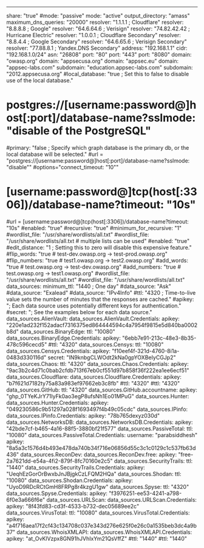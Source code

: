 ---
share: "true"
#mode: "passive"
mode: "active"
output_directory: "amass"
maximum_dns_queries: "20000"
resolver: "1.1.1.1 ; Cloudflare"
resolver: "8.8.8.8 ; Google"
resolver: "64.6.64.6 ; Verisign"
resolver: "74.82.42.42 ; Hurricane Electric"
resolver: "1.0.0.1 ; Cloudflare Secondary"
resolver: "8.8.4.4 ; Google Secondary"
resolver: "64.6.65.6 ; Verisign Secondary"
resolver: "77.88.8.1 ; Yandex.DNS Secondary"
address: "192.168.1.1"
cidr: "192.168.1.0/24"
asn: "26808"
port: "80"
port: "443"
port: "8080"
domain: "owasp.org"
domain: "appsecusa.org"
domain: "appsec.eu"
domain: "appsec-labs.com"
subdomain: "education.appsec-labs.com"
subdomain: "2012.appsecusa.org"
#local_database: "true ; Set this to false to disable use of the local database."
# postgres://[username:password@]host[:port]/database-name?sslmode: "disable of the PostgreSQL"
#primary: "false ; Specify which graph database is the primary db, or the local database will be selected."
#url = "postgres://[username:password@]host[:port]/database-name?sslmode: "disable""
#options="connect_timeout: "10""
# [username:password@]tcp(host[:3306])/database-name?timeout: "10s"
#url = [username:password@]tcp(host[:3306])/database-name?timeout: "10s"
#enabled: "true"
#recursive: "true"
#minimum_for_recursive: "1"
#wordlist_file: "/usr/share/wordlists/all.txt"
#wordlist_file: "/usr/share/wordlists/all.txt # multiple lists can be used"
#enabled: "true"
#edit_distance: "1 ; Setting this to zero will disable this expensive feature."
#flip_words: "true   # test-dev.owasp.org -> test-prod.owasp.org"
#flip_numbers: "true # test1.owasp.org -> test2.owasp.org"
#add_words: "true    # test.owasp.org -> test-dev.owasp.org"
#add_numbers: "true  # test.owasp.org -> test1.owasp.org"
#wordlist_file: "/usr/share/wordlists/all.txt"
#wordlist_file: "/usr/share/wordlists/all.txt"
data_sources:
  minimum_ttl: "1440 ; One day"
  #data_source: "Ask"
  #data_source: "Exalead"
  #data_source: "IPv4Info"
  #ttl: "4320 ; Time-to-live value sets the number of minutes that the responses are cached."
  #apikey: "; Each data source uses potentially different keys for authentication."
  #secret: "; See the examples below for each data source."
data_sources.AlienVault:
data_sources.AlienVault.Credentials:
  apikey: "220e1ad232f152adacf7316375ed864444594c4a7954f9815e5d840ba0002b8d"
data_sources.BinaryEdge:
  ttl: "10080"
data_sources.BinaryEdge.Credentials:
  apikey: "6ebb7e91-213c-48e3-8b35-478c596cecd5"
  #ttl: "4320"
data_sources.Censys:
  ttl: "10080"
data_sources.Censys.Credentials:
  apikey: "f10eef4f-321d-4760-8i1a-0483d330116d"
  secret: "IN9knbgCLWOdt2kNa0gpYOXBeIyCGJp2"
data_sources.Chaos:
  ttl: "4320"
data_sources.Chaos.Credentials:
  apikey: "9ac3b2c4d71c0bab2cfdb713f67eb0cf551d97b858f36f222ea1ee6ecf51"
data_sources.Cloudflare:
data_sources.Cloudflare.Credentials:
  apikey: "b7f621d7182ty75a83a983ef97662eb3c8fb"
  #ttl: "4320"
  #ttl: "4320"
data_sources.GitHub:
  ttl: "4320"
data_sources.GitHub.accountname:
  apikey: "ghp_0TYeKJrY71IyFk0ao3egP8ufsNh1Eo01MPuG"
data_sources.Hunter:
data_sources.Hunter.Credentials:
  apikey: "049230586c9b51297a028f1693497f4b49c05cdc"
data_sources.IPinfo:
data_sources.IPinfo.Credentials:
  apikey: "78b765dexyz030d"
data_sources.NetworksDB:
data_sources.NetworksDB.Credentials:
  apikey: "42bde7cf-b465-4a16-88f5-3880bf21f577"
data_sources.PassiveTotal:
  ttl: "10080"
data_sources.PassiveTotal.Credentials:
  username: "parabsiddhesh"
  apikey: "8a5a3c1576d4b493e478da740b34f716e06856d55c3c1c0129c1c537fb63d436"
data_sources.ReconDev:
data_sources.ReconDev.free:
  apikey: "free-2a7621dd-e54a-4fi2-879f-8fc70160e2c5"
data_sources.SecurityTrails:
  ttl: "1440"
data_sources.SecurityTrails.Credentials:
  apikey: "UeqhEzGorOrBwxbJnJBjgkCzLFQM2HQa"
data_sources.Shodan:
  ttl: "10080"
data_sources.Shodan.Credentials:
  apikey: "UyoD9RDcRCtGmH8FRPg8r4kzgU1gw"
data_sources.Spyse:
  ttl: "4320"
data_sources.Spyse.Credentials:
  apikey: "f3976251-ee53-4241-a798-6f0e3a666f6e"
data_sources.URLScan:
data_sources.URLScan.Credentials:
  apikey: "8f43fd83-cd3f-4533-b732-dec05689ee2c"
data_sources.VirusTotal:
  ttl: "10080"
data_sources.VirusTotal.Credentials:
  apikey: "a4f716aea17f2cf43c134708c037e343d276e625f0e26c0a1535beb3dc4a9b37"
data_sources.WhoisXMLAPI:
data_sources.WhoisXMLAPI.Credentials:
  apikey: "at_OvKlVzpx8GN91hJVhIxYm21QsVffZ"
  #ttl: "1440"
  #ttl: "1440"
